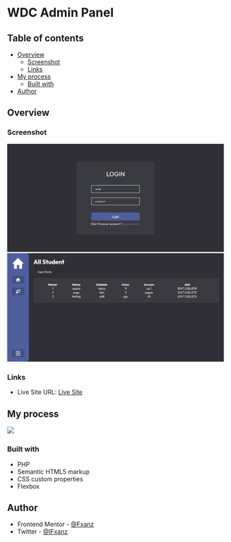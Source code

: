 # WDC Admin Panel

## Table of contents

- [Overview](#overview)
  - [Screenshot](#screenshot)
  - [Links](#links)
- [My process](#my-process)
  - [Built with](#built-with)
- [Author](#author)

## Overview

### Screenshot

![](./src/assets/images/login.png)
![](./src/assets/images/crud.png)

### Links

- Live Site URL: [Live Site](https://wdc-admin-panel.000webhostapp.com)

## My process

![](./src/assets/images/progress.jpg)

### Built with

- PHP
- Semantic HTML5 markup
- CSS custom properties
- Flexbox

## Author

- Frontend Mentor - [@Fxanz](https://www.frontendmentor.io/profile/Fxanz)
- Twitter - [@IFxanz](https://www.twitter.com/IFxanz)
